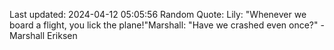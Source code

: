 Last updated: 2024-04-12 05:05:56
Random Quote: Lily: "Whenever we board a flight, you lick the plane!"Marshall: "Have we crashed even once?" - Marshall Eriksen